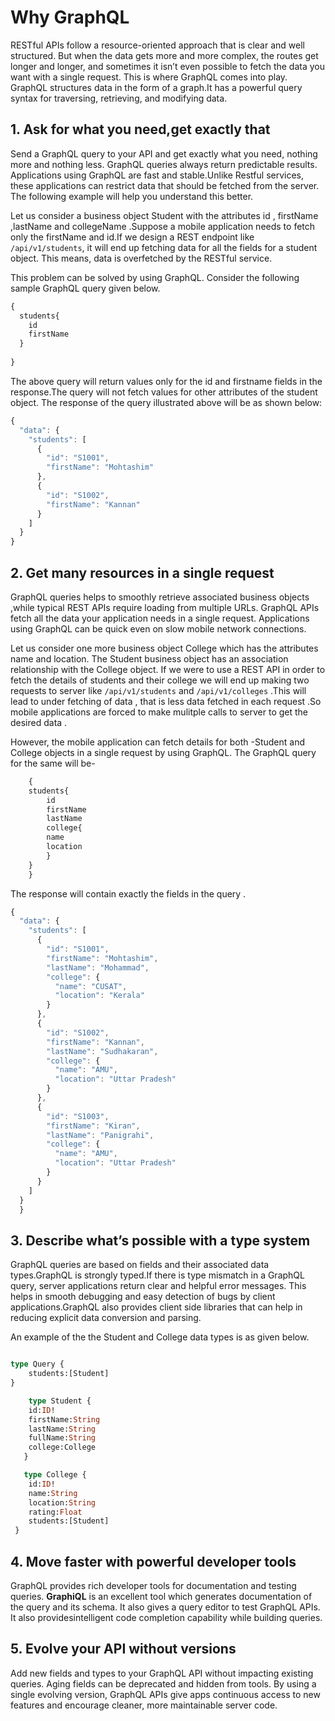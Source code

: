 
# Why GraphQL

RESTful APIs follow a resource-oriented approach that is clear and well structured. But when the data gets more and more complex, the routes get longer and longer, and sometimes it isn’t even possible to fetch the data you want with a single request. This is where GraphQL comes into play. 
GraphQL structures data in the form of a graph.It has a powerful query syntax for traversing, retrieving, and modifying data.

## 1. Ask for what you need,get exactly that

Send a GraphQL query to your API and get exactly what you need, nothing more and nothing less. GraphQL queries always return predictable results. Applications using GraphQL are fast and stable.Unlike Restful services, these applications can restrict data that should be fetched from the server. The following example will help you understand this better.

Let us consider a business object Student with the attributes id , firstName ,lastName and collegeName .Suppose a mobile application needs to fetch only the firstName and id.If we design a REST endpoint like `/api/v1/students`, it will end up fetching data for all the fields for a student object. This means, data is overfetched by the RESTful service. 

This problem can be solved by using GraphQL. Consider the following sample GraphQL query given below.

```javascript
{
  students{
    id
    firstName
  }
  
}

```

The above query will return values only for the id and firstname fields in the response.The query will not fetch values for other attributes of the student object. The response of the query illustrated above will be as shown below:

```javascript
{
  "data": {
    "students": [
      {
        "id": "S1001",
        "firstName": "Mohtashim"
      },
      {
        "id": "S1002",
        "firstName": "Kannan"
      }
    ]
  }
}

```

## 2. Get many resources in a single request

GraphQL queries  helps to smoothly retrieve associated business objects ,while typical REST APIs require loading from multiple URLs. GraphQL APIs fetch all the data your application needs in a single request. Applications using GraphQL can be quick even on slow mobile network connections.  

Let us consider one more business object College which has the attributes name and location. The Student business object has an association relationship with the College object. If we were to use a REST API in order to fetch the details of students and their college we will end up making two requests to server like `/api/v1/students` and `/api/v1/colleges` .This will lead to under fetching of data , that is less data fetched in each request .So mobile applications are forced to make mulitple calls to server to get the desired data .

However, the mobile application can fetch details for both -Student and College objects in a single request by using GraphQL. The GraphQL query for the same will be- 

```javascript
    {
    students{
        id
        firstName
        lastName
        college{
        name
        location
        }
    }
    }
```

The response will contain exactly the fields in the query .

```javascript
{
  "data": {
    "students": [
      {
        "id": "S1001",
        "firstName": "Mohtashim",
        "lastName": "Mohammad",
        "college": {
          "name": "CUSAT",
          "location": "Kerala"
        }
      },
      {
        "id": "S1002",
        "firstName": "Kannan",
        "lastName": "Sudhakaran",
        "college": {
          "name": "AMU",
          "location": "Uttar Pradesh"
        }
      },
      {
        "id": "S1003",
        "firstName": "Kiran",
        "lastName": "Panigrahi",
        "college": {
          "name": "AMU",
          "location": "Uttar Pradesh"
        }
      }
    ]
  }
  }

```

## 3. Describe what’s possible with a type system

GraphQL queries are based on fields and their associated data types.GraphQL is strongly typed.If there is type mismatch in a GraphQL query, server applications return clear and helpful error messages. This helps in smooth debugging and easy detection of bugs by client applications.GraphQL also provides client side libraries that can help in reducing explicit data conversion and parsing.

 An example of the the Student and College data types is as given below.

```graphql

type Query {
    students:[Student]
}

    type Student {
    id:ID!
    firstName:String
    lastName:String
    fullName:String
    college:College
   }

   type College {
    id:ID!
    name:String
    location:String
    rating:Float
    students:[Student]
 }


  ```

## 4. Move faster with powerful developer tools

GraphQL provides rich developer tools for documentation and testing queries. **GraphiQL** is an excellent tool which generates documentation of the query and its schema. It also gives a query editor to test GraphQL APIs. It also providesintelligent code completion capability while building queries.

## 5. Evolve your API without versions

Add new fields and types to your GraphQL API without impacting existing queries. Aging fields can be deprecated and hidden from tools. By using a single evolving version, GraphQL APIs give apps continuous access to new features and encourage cleaner, more maintainable server code.
